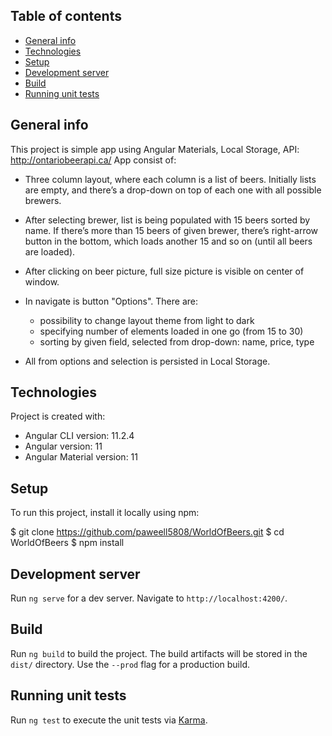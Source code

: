 ## Table of contents
* [General info](#general-info)
* [Technologies](#technologies)
* [Setup](#setup)
* [Development server](#development-server)
* [Build](#build)
* [Running unit tests](#running-unit-tests)

## General info
This project is simple app using Angular Materials, Local Storage, API: http://ontariobeerapi.ca/ 
App consist of: 
- Three column layout, where each column is a list of beers.
Initially lists are empty, and there’s a drop-down on top of each one with all possible
brewers.
- After selecting brewer, list is being populated with 15 beers sorted by name. If there’s
more than 15 beers of given brewer, there’s right-arrow button in the bottom, which
loads another 15 and so on (until all beers are loaded).
- After clicking on beer picture, full size picture is visible on center of window.
- In navigate is button "Options". There are:
   - possibility to change layout theme from light to dark
   - specifying number of elements loaded in one go (from 15 to 30)
   - sorting by given field, selected from drop-down: name, price, type

- All from options and selection is persisted in Local Storage.
	
## Technologies
Project is created with:
* Angular CLI version: 11.2.4
* Angular version: 11
* Angular Material version: 11
	
## Setup
To run this project, install it locally using npm:

$ git clone https://github.com/paweell5808/WorldOfBeers.git
$ cd WorldOfBeers
$ npm install

## Development server

Run `ng serve` for a dev server. Navigate to `http://localhost:4200/`.

## Build

Run `ng build` to build the project. The build artifacts will be stored in the `dist/` directory. Use the `--prod` flag for a production build.

## Running unit tests

Run `ng test` to execute the unit tests via [Karma](https://karma-runner.github.io).
